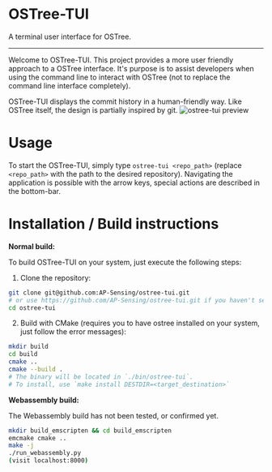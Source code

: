 # OSTree-TUI
A terminal user interface for OSTree.

-------------
Welcome to OSTree-TUI. This project provides a more user friendly approach to a OSTree interface. It's purpose is to assist developers when using the command line to interact with OSTree (not to replace the command line interface completely).

OSTree-TUI displays the commit history in a human-friendly way. Like OSTree itself, the design is partially inspired by git.
![ostree-tui preview](https://github.com/AP-Sensing/ostree-tui/assets/88790311/3dc0e86f-ba43-4cc6-aef3-5a0e5d4a9d82)

# Usage
To start the OSTree-TUI, simply type `ostree-tui <repo_path>` (replace `<repo_path>` with the path to the desired repository). Navigating the application is possible with the arrow keys, special actions are described in the bottom-bar.

# Installation / Build instructions

**Normal build:**

To build OSTree-TUI on your system, just execute the following steps:
1. Clone the repository:
```bash
git clone git@github.com:AP-Sensing/ostree-tui.git
# or use https://github.com/AP-Sensing/ostree-tui.git if you haven't set up your ssh-key
cd ostree-tui
```
2. Build with CMake (requires you to have ostree installed on your system, just follow the error messages):
```bash
mkdir build
cd build
cmake ..
cmake --build .
# The binary will be located in `./bin/ostree-tui`.
# To install, use `make install DESTDIR=<target_destination>`
```

**Webassembly build:**

The Webassembly build has not been tested, or confirmed yet.
```bash
mkdir build_emscripten && cd build_emscripten
emcmake cmake ..
make -j
./run_webassembly.py
(visit localhost:8000)
```
